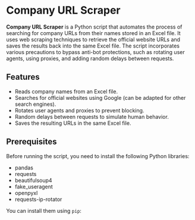 # Company URL Scraper

**Company URL Scraper** is a Python script that automates the process of searching for company URLs from their names stored in an Excel file. It uses web scraping techniques to retrieve the official website URLs and saves the results back into the same Excel file. The script incorporates various precautions to bypass anti-bot protections, such as rotating user agents, using proxies, and adding random delays between requests.

## Features
- Reads company names from an Excel file.
- Searches for official websites using Google (can be adapted for other search engines).
- Rotates user agents and proxies to prevent blocking.
- Random delays between requests to simulate human behavior.
- Saves the resulting URLs in the same Excel file.

## Prerequisites
Before running the script, you need to install the following Python libraries:

- pandas
- requests
- beautifulsoup4
- fake_useragent
- openpyxl
- requests-ip-rotator

You can install them using `pip`:

